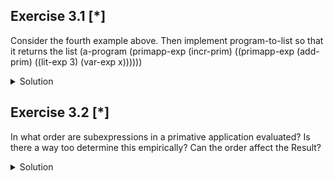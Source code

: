 ## Exercise 3.1 [*]

Consider the fourth example above. Then implement program-to-list so that it returns the list
(a-program
  (primapp-exp
    (incr-prim)
    ((primapp-exp
      (add-prim)
      ((lit-exp 3)
      (var-exp x))))))

<details>
<summary>Solution</summary>

```
(define-datatype program program?
                 (a-program
                   (exp expression?)))

(define-datatype expression expression?
                 (lit-exp
                   (datum number?))
                 (var-exp
                   (id symbol?))
                 (primapp-exp
                   (prim primitive?)
                   (rands (list-of expression?))))

(define-datatype primitive primitive?
                 (add-prim)
                 (substract-prim)
                 (mult-prim)
                 (incr-prim)
                 (decr-prim))

(define list-of
  (lambda (pred)
    (lambda (val)
      (or (null? val)
          (and (pair? val)
               (pred (car val))
               ((list-of pred) (cdr val)))))))

(define (program-to-list prog)
  (cases program prog
    (a-program (exp)
               (cons 'a-program
                     (list (expression-to-list))))))

(define (expression-to-list exp)
  (cases expression exp
    (lit-exp (datum) (list 'lit-exp datum))
    (var-exp (id) (list 'var-exp id))
    (primapp-exp (prim rands)
             (list 'primapp-exp
                   prim
                   (map (lambda (rand)
                          (expression-to-list rand) rands))))))
                           
   
```
</details>

## Exercise 3.2 [*]

In what order are subexpressions in a primative application evaluated? Is there a way too determine this empirically? Can the order affect the Result?

<details>
<summary>Solution</summary>

```                        
They are evaluated left-to-right

The evaluation order of subexpressions is determined by scheme

The order should not affect the result.
```
</details>

